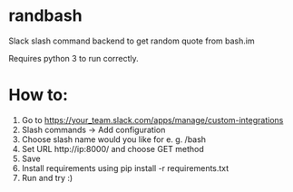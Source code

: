 # randbash
Slack slash command backend to get random quote from bash.im

Requires python 3 to run correctly.
# How to:
1. Go to https://your_team.slack.com/apps/manage/custom-integrations
2. Slash commands -> Add configuration
3. Choose slash name would you like for e. g. /bash
4. Set URL http://ip:8000/ and choose GET method
5. Save
6. Install requirements using pip install -r requirements.txt
7. Run and try :)
